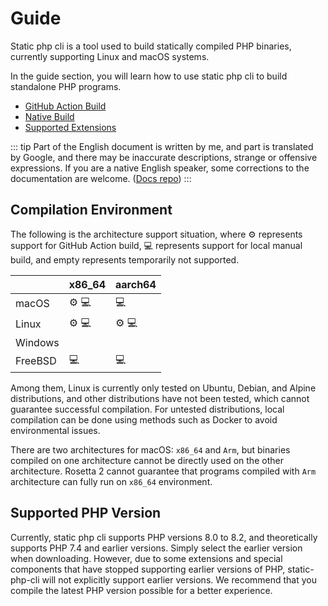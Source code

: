 # Guide

Static php cli is a tool used to build statically compiled PHP binaries, 
currently supporting Linux and macOS systems.

In the guide section, you will learn how to use static php cli to build standalone PHP programs.

- [GitHub Action Build](./action-build)
- [Native Build](./manual-build)
- [Supported Extensions](./extensions)

::: tip
Part of the English document is written by me, and part is translated by Google, 
and there may be inaccurate descriptions, strange or offensive expressions.
If you are a native English speaker, some corrections to the documentation are welcome. ([Docs repo](https://github.com/crazywhalecc/static-php-cli-docs))
:::

## Compilation Environment

The following is the architecture support situation, where :gear: represents support for GitHub Action build, 
:computer: represents support for local manual build, and empty represents temporarily not supported.

|         | x86_64            | aarch64           |
|---------|-------------------|-------------------|
| macOS   | :gear: :computer: | :computer:        |
| Linux   | :gear: :computer: | :gear: :computer: |
| Windows |                   |                   |
| FreeBSD | :computer:        | :computer:        |

Among them, Linux is currently only tested on Ubuntu, Debian, and Alpine distributions, 
and other distributions have not been tested, which cannot guarantee successful compilation.
For untested distributions, local compilation can be done using methods such as Docker to avoid environmental issues.

There are two architectures for macOS: `x86_64` and `Arm`, but binaries compiled on one architecture cannot be directly used on the other architecture.
Rosetta 2 cannot guarantee that programs compiled with `Arm` architecture can fully run on `x86_64` environment.

## Supported PHP Version

Currently, static php cli supports PHP versions 8.0 to 8.2, and theoretically supports PHP 7.4 and earlier versions. 
Simply select the earlier version when downloading.
However, due to some extensions and special components that have stopped supporting earlier versions of PHP, 
static-php-cli will not explicitly support earlier versions.
We recommend that you compile the latest PHP version possible for a better experience.
